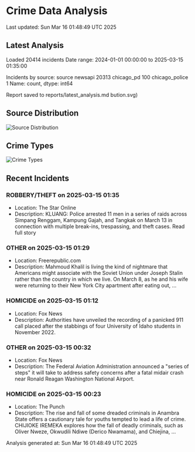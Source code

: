 # Crime Data Analysis
Last updated: Sun Mar 16 01:48:49 UTC 2025

## Latest Analysis

Loaded 20414 incidents
Date range: 2024-01-01 00:00:00 to 2025-03-15 01:35:00

Incidents by source:
source
newsapi           20313
chicago_pd          100
chicago_police        1
Name: count, dtype: int64

Report saved to reports/latest_analysis.md
bution.svg)

## Source Distribution
![Source Distribution](images/source_distribution.svg)

## Crime Types
![Crime Types](images/crime_types.svg)

## Recent Incidents

### ROBBERY/THEFT on 2025-03-15 01:35
- Location: The Star Online
- Description: KLUANG: Police arrested 11 men in a series of raids across Simpang Renggam, Kampung Gajah, and Tangkak on March 13 in connection with multiple break-ins, trespassing, and theft cases. Read full story


### OTHER on 2025-03-15 01:29
- Location: Freerepublic.com
- Description: Mahmoud Khalil is living the kind of nightmare that Americans might associate with the Soviet Union under Joseph Stalin rather than the country in which we live. On March 8, as he and his wife were returning to their New York City apartment after eating out, …


### HOMICIDE on 2025-03-15 01:12
- Location: Fox News
- Description: Authorities have unveiled the recording of a panicked 911 call placed after the stabbings of four University of Idaho students in November 2022.


### OTHER on 2025-03-15 00:32
- Location: Fox News
- Description: The Federal Aviation Administration announced a "series of steps" it will take to address safety concerns after a fatal midair crash near Ronald Reagan Washington National Airport.


### HOMICIDE on 2025-03-15 00:23
- Location: The Punch
- Description: The rise and fall of some dreaded criminals in Anambra State offers a cautionary tale for youths tempted to lead a life of crime. CHIJIOKE IREMEKA explores how the fall of deadly criminals, such as Oliver Nweze, Okwudili Ndiwe (Derico Nwamama), and Chiejina, …

Analysis generated at: Sun Mar 16 01:48:49 UTC 2025
